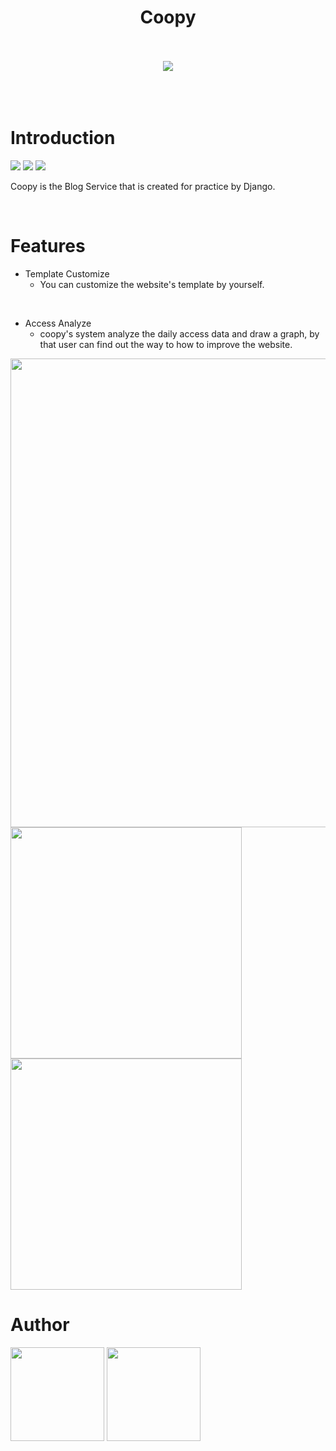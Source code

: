 <div align="center">
  <h1>Coopy</h1>
</div>

<br>
<br>

<div align="center"><img src="https://user-images.githubusercontent.com/39425808/84466126-a1173e80-acb3-11ea-9305-e0025d3491df.png"></div>

<br>
<br>
<br>

# Introduction
<span>
  <img src="https://img.shields.io/github/issues/kRysTasis/coopy">
  <img src="https://img.shields.io/github/forks/kRysTasis/coopy">
  <img src="https://img.shields.io/github/stars/kRysTasis/coopy">
</span>


Coopy is the Blog Service that is created for practice by Django.


<br>

# Features

- Template Customize
  - You can customize the website's template by yourself.
<br>

- Access Analyze
  - coopy's system analyze the daily access data and draw a graph, by that user can find out the way to how to improve the website.
  
<img src="https://user-images.githubusercontent.com/39425808/84465275-98256d80-acb1-11ea-9fe0-4e5cd2e1d148.png" width="750px">

<span>
  <img src="https://user-images.githubusercontent.com/39425808/84465470-09fdb700-acb2-11ea-9f65-ecd0d7a0ef06.png" width="370px">
  <img src="https://user-images.githubusercontent.com/39425808/84465471-0a964d80-acb2-11ea-9e23-8c1625a7029c.png" width="370px">
</span>


<br>

# Author


[<img src="https://user-images.githubusercontent.com/39425808/84468413-b8592a80-acb9-11ea-8f6a-d962144b2e41.png" width="150px">](https://github.com/kRysTasis)
[<img src="https://user-images.githubusercontent.com/39425808/84468489-eccce680-acb9-11ea-8d16-94b22aa796a1.png" width="150px">](https://github.com/shutotakizawa)
